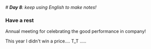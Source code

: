 *# **Day 8**: keep using English to make notes!*



### Have a rest

Annual meeting for celebrating the good performance in company!

This year I didn't win a price.... T_T .....

​											